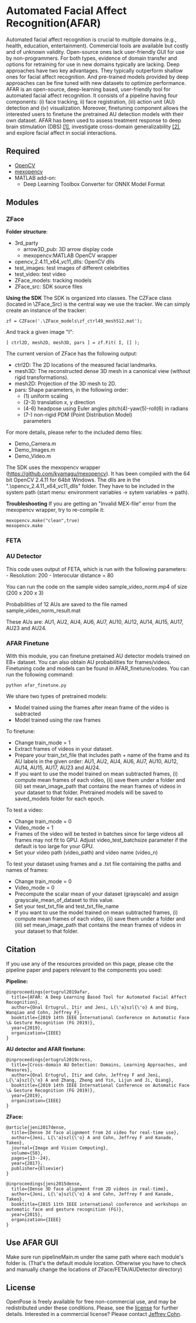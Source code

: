 # Automated Facial Affect Recognition(AFAR)

Automated facial affect recognition is crucial to multiple domains (e.g., health, education, entertainment). Commercial tools are available but costly and of unknown validity. Open-source ones lack user-friendly GUI for use by non-programmers. For both types, evidence of domain transfer and options for retraining for use in new domains typically are lacking. Deep approaches have two key advantages. They typically outperform shallow ones for facial affect recognition. And pre-trained models provided by deep approaches can be fine tuned with new datasets to optimize performance. AFAR is an open-source, deep-learning based, user-friendly tool for automated facial affect recognition. It consists of a pipeline having four components: (i) face tracking, ii) face registration, (iii) action unit (AU) detection and (iv) visualization. Moreover, finetuning component allows the interested users to finetune the pretrained AU detection models with their own dataset. AFAR has been used to assess treatment response to deep brain stimulation (DBS) [[1]](https://dl.acm.org/citation.cfm?id=3243023), investigate cross-domain generalizability [[2]](https://ieeexplore.ieee.org/abstract/document/8756543), and explore facial affect in social interactions.

## Required
- [OpenCV](https://opencv.org/)
- [mexopencv](https://github.com/kyamagu/mexopencv)
- MATLAB add-on:
  - Deep Learning Toolbox Converter for ONNX Model Format
 
## Modules

### ZFace
**Folder structure**:

- 3rd_party  
    - arrow3D_pub: 3D arrow display code
    - mexopencv:MATLAB OpenCV wrapper
- opencv_2.4.11_x64_vc11_dlls: OpenCV dlls
- test_images: test images of different celebrities
- test_video: test video 
- ZFace_models: tracking models
- ZFace_src: SDK source files

**Using the SDK**
The SDK is organized into classes. The CZFace class (located in \ZFace_Src\) is the central way we use the tracker. We can simply create an instance of the tracker:
```
zf = CZFace('.\ZFace_models\zf_ctrl49_mesh512.mat');
```
And track a given image "I":
```
[ ctrl2D, mesh2D, mesh3D, pars ] = zf.Fit( I, [] );
```
The current version of ZFace has the following output:

- ctrl2D: The 2D locations of the measured facial landmarks.
- mesh3D: The reconstructed dense 3D mesh in a canonical view (without rigid transformations).
- mesh2D: Projection of the 3D mesh to 2D.
- pars: Shape parameters, in the following order: 
    - (1) uniform scaling
    - (2-3) translation x, y direction
    - (4-6) headpose using Euler angles 
      pitch(4)-yaw(5)-roll(6) in radians
    - (7-) non-rigid PDM (Point Distribution Model)  
      parameters

For more details, please refer to the included demo files:
- Demo_Camera.m
- Demo_Images.m
- Demo_Video.m

The SDK uses the mexopencv wrapper (https://github.com/kyamagu/mexopencv). It has been compiled with the 64 bit OpenCV 2.4.11 for 64bit Windows. The dlls are in the ".\opencv_2.4.11_x64_vc11_dlls\" folder. They have to be included in the system path (start menu: environment variables -> sytem variables -> path).


**Troubleshooting**
If you are getting an "Invalid MEX-file" error from the mexopencv wrapper, try to re-compile it:
```
mexopencv.make("clean",true)
mexopencv.make
```
### FETA


### AU Detector

This code uses output of FETA, which is run with the following parameters:
	- Resolution: 200
	- Interocular distance = 80

You can run the code on the sample video sample_video_norm.mp4 of size (200 x 200 x 3)

Probabilities of 12 AUs are saved to the file named sample_video_norm_result.mat

These AUs are: AU1, AU2, AU4, AU6, AU7, AU10, AU12, AU14, AU15, AU17, AU23 and AU24.

### AFAR Finetune

With this module, you can finetune pretained AU detector models trained on EB+ dataset. You can also obtain AU probabilities for frames/videos. Finetuning code and models can be found in AFAR_finetune/codes. You can run the following command:
```
python afar_finetune.py
```
We share two types of pretrained models:
- Model trained using the frames after mean frame of the video is subtracted
- Model trained using the raw frames

To finetune:

- Change train_mode = 1
- Extract frames of videos in your dataset.
- Prepare your train_txt_file that includes path + name of the frame and its AU labels in the given order: AU1, AU2, AU4, AU6, AU7, AU10, AU12, AU14, AU15, AU17, AU23 and AU24.
- If you want to use the model trained on mean subtracted frames, (i) compute mean frames of each video, (ii) save them under a folder and (iii) set mean_image_path that contains the mean frames of videos in your dataset to that folder.
Pretrained models will be saved to saved_models folder for each epoch.

To test a video:

- Change train_mode = 0
- Video_mode = 1
- Frames of the video will be tested in batches since for large videos all frames may not fit to GPU. Adjust video_test_batchsize parameter if the default is too large for your GPU.
- Set your video path (video_path) and video name (video_n)

To test your dataset using frames and a .txt file containing the paths and names of frames:
- Change train_mode = 0
- Video_mode = 0
- Precompute the scalar mean of your dataset (grayscale) and  assign grayscale_mean_of_dataset to this value.
- Set your test_txt_file and test_txt_file_name
- If you want to use the model trained on mean subtracted frames, (i) compute mean frames of each video, (ii) save them under a folder and (iii) set mean_image_path that contains the mean frames of videos in your dataset to that folder.

## Citation

If you use any of the resources provided on this page, please cite the pipeline paper and papers relevant to the components you used:

**Pipeline:**
```
@inproceedings{ertugrul2019afar,
  title={AFAR: A Deep Learning Based Tool for Automated Facial Affect Recognition},
  author={Onal Ertugrul, Itir and Jeni, L{\'a}szl{\'o} A and Ding, Wanqiao and Cohn, Jeffrey F},
  booktitle={2019 14th IEEE International Conference on Automatic Face \& Gesture Recognition (FG 2019)},
  year={2019},
  organization={IEEE}
}
```

**AU detector and AFAR finetune:**
```
@inproceedings{ertugrul2019cross,
  title={Cross-domain AU Detection: Domains, Learning Approaches, and Measures},
  author={Onal Ertugrul, Itir and Cohn, Jeffrey F and Jeni, L{\'a}szl{\'o} A and Zhang, Zheng and Yin, Lijun and Ji, Qiang},
  booktitle={2019 14th IEEE International Conference on Automatic Face \& Gesture Recognition (FG 2019)},
  year={2019},
  organization={IEEE}
}
```

**ZFace:**
```
@article{jeni2017dense,
  title={Dense 3d face alignment from 2d video for real-time use},
  author={Jeni, L{\'a}szl{\'o} A and Cohn, Jeffrey F and Kanade, Takeo},
  journal={Image and Vision Computing},
  volume={58},
  pages={13--24},
  year={2017},
  publisher={Elsevier}
}

@inproceedings{jeni2015dense,
  title={Dense 3D face alignment from 2D videos in real-time},
  author={Jeni, L{\'a}szl{\'o} A and Cohn, Jeffrey F and Kanade, Takeo},
  booktitle={2015 11th IEEE international conference and workshops on automatic face and gesture recognition (FG)},
  year={2015},
  organization={IEEE}
}
```


## Use AFAR GUI
Make sure run pipelineMain.m under the same path where
each module's folder is.
(That's the default module location. Otherwise you have 
to check and manually change the locations of 
ZFace/FETA/AUDetector directory)

## License
OpenPose is freely available for free non-commercial use, and may be redistributed under these conditions. Please, see the [license](LICENSE) for further details. Interested in a commercial license? Please contact [Jeffrey Cohn](http://www.jeffcohn.net/).
